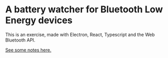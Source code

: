 # A battery watcher for Bluetooth Low Energy devices

This is an exercise, made with Electron, React, Typescript and the Web Bluetooth API.

[See some notes here.](description.md)
